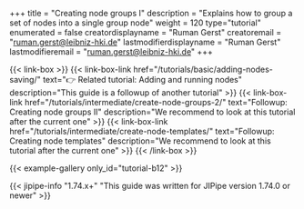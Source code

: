+++
title = "Creating node groups I"
description = "Explains how to group a set of nodes into a single group node"
weight = 120
type="tutorial"
enumerated = false
creatordisplayname = "Ruman Gerst"
creatoremail = "ruman.gerst@leibniz-hki.de"
lastmodifierdisplayname = "Ruman Gerst"
lastmodifieremail = "ruman.gerst@leibniz-hki.de"
+++

{{< link-box >}}
    {{< link-box-link href="/tutorials/basic/adding-nodes-saving/" text="👉 Related tutorial: Adding and running nodes" description="This guide is a followup of another tutorial" >}}
    {{< link-box-link href="/tutorials/intermediate/create-node-groups-2/" text="Followup: Creating node groups II" description="We recommend to look at this tutorial after the current one" >}}
    {{< link-box-link href="/tutorials/intermediate/create-node-templates/" text="Followup: Creating node templates" description="We recommend to look at this tutorial after the current one" >}}
{{< /link-box >}}

{{< example-gallery only_id="tutorial-b12" >}}

{{< jipipe-info "1.74.x+" "This guide was written for JIPipe version 1.74.0 or newer" >}}